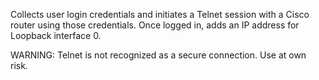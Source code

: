 Collects user login credentials and initiates a Telnet session with a Cisco router using those credentials.
Once logged in, adds an IP address for Loopback interface 0.

WARNING: Telnet is not recognized as a secure connection. Use at own risk.